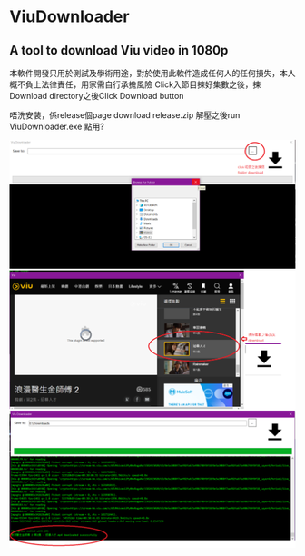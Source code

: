 # ViuDownloader
 A tool to download Viu video in 1080p
 ---------------------------------------
 本軟件開發只用於測試及學術用途，對於使用此軟件造成任何人的任何損失，本人概不負上法律責任，用家需自行承擔風險
 Click入節目揀好集數之後，揀Download directory之後Click Download button

 唔洗安裝，係release個page download release.zip 解壓之後run ViuDownloader.exe
 點用?
 
 ![1. 揀好Download路徑先](/tutorial/selectDir.png)
 ![2. Click Download制等佢download完](/tutorial/download.png)
 ![3. C顯示download successfully](/tutorial/downloadFinished.png)